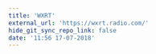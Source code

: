 ```yaml
---
title: 'WXRT'
external_url: 'https://wxrt.radio.com/'
hide_git_sync_repo_link: false
date: '11:56 17-07-2018'
---
```


